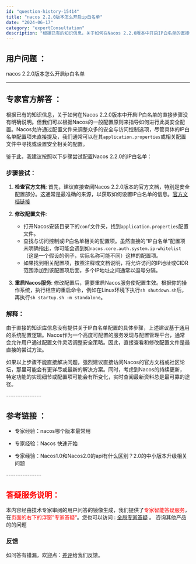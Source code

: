```yaml
---
id: "question-history-15414"
title: "nacos 2.2.0版本怎么开启ip白名单"
date: "2024-06-17"
category: "expertConsultation"
description: "根据已有的知识信息，关于如何在Nacos 2.2.0版本中开启IP白名单的直接步骤没有明确说明。但我们可以根据Nacos的一般配置原则来指导如何进行此类安全配置。Nacos允许通过配置文件来调整众多的安全与访问控制选项，尽管具体的IP白名单配置项未直接提及，我们通常可以在其`application."
---
```


## 用户问题 ： 
 nacos 2.2.0版本怎么开启ip白名单  

---------------
## 专家官方解答 ：

根据已有的知识信息，关于如何在Nacos 2.2.0版本中开启IP白名单的直接步骤没有明确说明。但我们可以根据Nacos的一般配置原则来指导如何进行此类安全配置。Nacos允许通过配置文件来调整众多的安全与访问控制选项，尽管具体的IP白名单配置项未直接提及，我们通常可以在其`application.properties`或相关配置文件中寻找或设置安全相关的配置。

鉴于此，我建议按照以下步骤尝试配置Nacos 2.2.0的IP白名单：

### 步骤尝试：

1. **检查官方文档**:
   首先，建议直接查阅Nacos 2.2.0版本的官方文档，特别是安全配置部分。这通常是最准确的来源，以获取如何设置IP白名单的信息。[官方文档链接](https://nacos.io/zh-cn/docs/configuration.html)

2. **修改配置文件**:
   - 打开Nacos安装目录下的`conf`文件夹，找到`application.properties`配置文件。
   - 查找与访问控制或IP白名单相关的配置项。虽然直接的“IP白名单”配置项未明确指出，你可能会遇到如`nacos.core.auth.system.ip-whitelist`（这是一个假设的例子，实际名称可能不同）这样的配置项。
   - 如果找到相关配置项，按照注释或文档说明，将允许访问的IP地址或CIDR范围添加到该配置项后面，多个IP地址之间通常以逗号分隔。

3. **重启Nacos服务**:
   修改配置后，需要重启Nacos服务使配置生效。根据你的操作系统，执行相应的重启命令，例如在Linux环境下执行`sh shutdown.sh`后，再执行`sh startup.sh -m standalone`。

### 解释：

由于直接的知识库信息没有提供关于IP白名单配置的具体步骤，上述建议基于通用的系统配置逻辑。Nacos作为一个高度可配置的服务发现与配置管理平台，通常会允许用户通过配置文件灵活调整安全策略。因此，直接查看和修改配置文件是最直接的尝试方法。

如果以上步骤不能直接解决问题，强烈建议直接访问Nacos的官方文档或社区论坛，那里可能会有更详尽或最新的解决方案。同时，考虑到Nacos的持续更新，特定功能的实现细节或配置项可能会有所变化，实时查阅最新资料总是最可靠的途径。


<font color="#949494">---------------</font> 


## 参考链接 ：

* 专家经验：nacos哪个版本最常用 
 
 * 专家经验：Nacos 快速开始 
 
 * 专家经验：Nacos1.0和Nacos2.0的api有什么区别？2.0的中小版本升级相关问题 


 <font color="#949494">---------------</font> 
 


## <font color="#FF0000">答疑服务说明：</font> 

本内容经由技术专家审阅的用户问答的镜像生成，我们提供了<font color="#FF0000">专家智能答疑服务</font>，在<font color="#FF0000">页面的右下的浮窗”专家答疑“</font>。您也可以访问 : [全局专家答疑](https://answer.opensource.alibaba.com/docs/intro) 。 咨询其他产品的的问题

### 反馈
如问答有错漏，欢迎点：[差评](https://ai.nacos.io/user/feedbackByEnhancerGradePOJOID?enhancerGradePOJOId=15484)给我们反馈。
